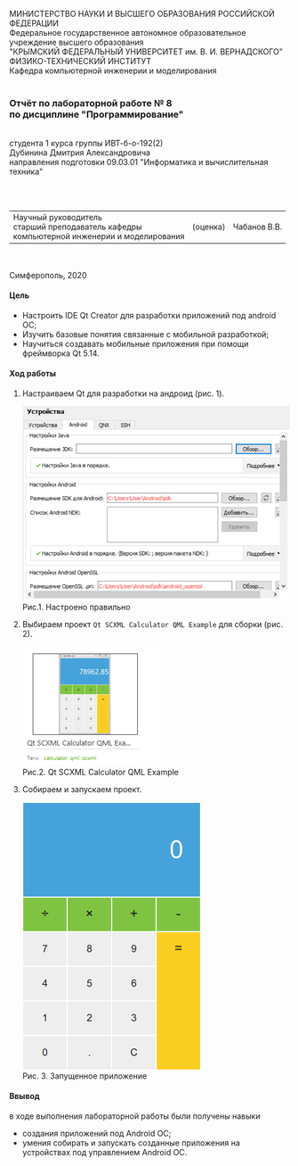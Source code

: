 МИНИСТЕРСТВО НАУКИ  И ВЫСШЕГО ОБРАЗОВАНИЯ РОССИЙСКОЙ ФЕДЕРАЦИИ  
Федеральное государственное автономное образовательное учреждение высшего образования  
"КРЫМСКИЙ ФЕДЕРАЛЬНЫЙ УНИВЕРСИТЕТ им. В. И. ВЕРНАДСКОГО"  
ФИЗИКО-ТЕХНИЧЕСКИЙ ИНСТИТУТ  
Кафедра компьютерной инженерии и моделирования
<br/><br/>
### Отчёт по лабораторной работе № 8<br/> по дисциплине "Программирование"
<br/>
​
студента 1 курса группы ИВТ-б-о-192(2)  
<br/>Дубинина Дмитрия Александровича
<br/>направления подготовки 09.03.01 "Информатика и вычислительная техника" 

<br/><br/>
<table>
<tr><td>Научный руководитель<br/> старший преподаватель кафедры<br/> компьютерной инженерии и моделирования</td>
<td>(оценка)</td>
<td>Чабанов В.В.</td>
</tr>
</table>
<br/><br/>
​
Симферополь, 2020

#### Цель

* Настроить IDE Qt Creator для разработки приложений под android ОС;
* Изучить базовые понятия связанные с мобильной разработкой;
* Научиться создавать мобильные приложения при помощи фреймворка Qt 5.14.

#### Ход работы

1. Настраиваем Qt для разработки на андроид (рис. 1).

    ![](Рис/Colibration.png)   
    Рис.1. Настроено правильно

2. Выбираем проект `Qt SCXML Calculator QML Example` для сборки (рис. 2).
    
    ![](Рис/Example.png)   
    Рис.2. Qt SCXML Calculator QML Example
    
3. Собираем и запускаем проект.

    ![](Рис/Calc.png)   
    Рис. 3. Запущенное приложение
    

#### Ввывод

в ходе выполнения лабораторной работы были получены навыки
* создания приложений под Android ОС;
* умения собирать и запускать созданные приложения на устройствах под управлением Android ОС.
